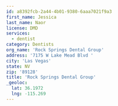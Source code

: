 ```yaml
---
id: a8392fcb-2a44-4b01-9380-6aaa7021f9a3
first_name: Jessica
last_name: Naor
license: DMD
services:
  - dentist
category: Dentists
org_name: 'Rock Springs Dental Group'
address: '7175 W Lake Mead Blvd '
city: 'Las Vegas'
state: NV
zip: '89128'
title: 'Rock Springs Dental Group'
_geoloc:
  lat: 36.1972
  lng: -115.269
---
```

